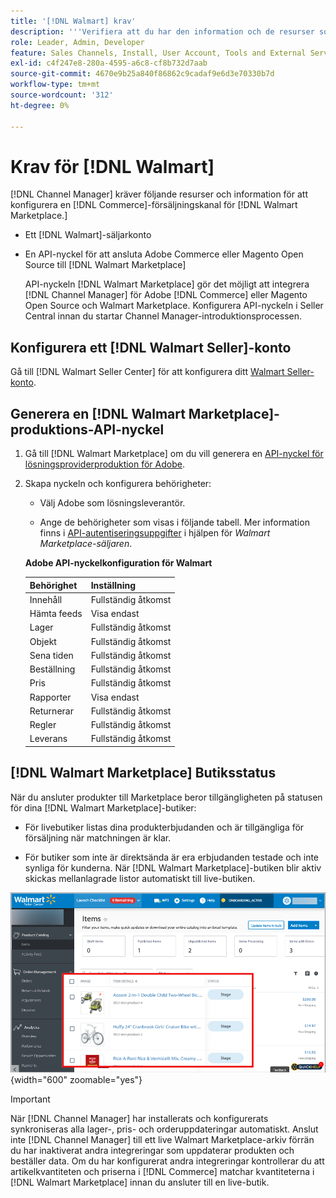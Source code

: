 ```yaml
---
title: '[!DNL Walmart] krav'
description: '''Verifiera att du har den information och de resurser som krävs för att integrera med Channel Manager.'' [!DNL Walmart Marketplace]'
role: Leader, Admin, Developer
feature: Sales Channels, Install, User Account, Tools and External Services
exl-id: c4f247e8-280a-4595-a6c8-cf8b732d7aab
source-git-commit: 4670e9b25a840f86862c9cadaf9e6d3e70330b7d
workflow-type: tm+mt
source-wordcount: '312'
ht-degree: 0%

---
```


# Krav för [!DNL Walmart]

[!DNL Channel Manager] kräver följande resurser och information för att konfigurera en [!DNL Commerce]-försäljningskanal för [!DNL Walmart Marketplace.]

* Ett [!DNL Walmart]-säljarkonto

* En API-nyckel för att ansluta Adobe Commerce eller Magento Open Source till [!DNL Walmart Marketplace]

  API-nyckeln [!DNL Walmart Marketplace] gör det möjligt att integrera [!DNL Channel Manager] för Adobe [!DNL Commerce] eller Magento Open Source och Walmart Marketplace. Konfigurera API-nyckeln i Seller Central innan du startar Channel Manager-introduktionsprocessen.

## Konfigurera ett [!DNL Walmart Seller]-konto

Gå till [!DNL Walmart Seller Center] för att konfigurera ditt [Walmart Seller-konto](https://seller.walmart.com/signup?q=&amp;origin=solution_provider&amp;src=0014M00001zivMp).

## Generera en [!DNL Walmart Marketplace]-produktions-API-nyckel

1. Gå till [!DNL Walmart Marketplace] om du vill generera en [API-nyckel för lösningsproviderproduktion för Adobe](https://developer.walmart.com/#preloginModal?redirectUri=https%3A%2F%2Fdeveloper.walmart.com%2Faccount%2FgenerateKey).

1. Skapa nyckeln och konfigurera behörigheter:

   * Välj Adobe som lösningsleverantör.

   * Ange de behörigheter som visas i följande tabell. Mer information finns i [API-autentiseringsuppgifter](https://sellerhelp.walmart.com/seller/s/guide?article=000006422) i hjälpen för _Walmart Marketplace-säljaren_.

   **Adobe API-nyckelkonfiguration för Walmart**

   | **Behörighet** | **Inställning** |
   |----------------|-------------|
   | Innehåll | Fullständig åtkomst |
   | Hämta feeds | Visa endast |
   | Lager | Fullständig åtkomst |
   | Objekt | Fullständig åtkomst |
   | Sena tiden | Fullständig åtkomst |
   | Beställning | Fullständig åtkomst |
   | Pris | Fullständig åtkomst |
   | Rapporter | Visa endast |
   | Returnerar | Fullständig åtkomst |
   | Regler | Fullständig åtkomst |
   | Leverans | Fullständig åtkomst |

## [!DNL Walmart Marketplace] Butiksstatus

När du ansluter produkter till Marketplace beror tillgängligheten på statusen för dina [!DNL Walmart Marketplace]-butiker:

* För livebutiker listas dina produkterbjudanden och är tillgängliga för försäljning när matchningen är klar.

* För butiker som inte är direktsända är era erbjudanden testade och inte synliga för kunderna. När [!DNL Walmart Marketplace]-butiken blir aktiv skickas mellanlagrade listor automatiskt till live-butiken.

![[!DNL Walmart Seller Central] mellanlagrade produkter](assets/walmart-seller-central-staged.png){width="600" zoomable="yes"}

>[!IMPORTANT]
>
>När [!DNL Channel Manager] har installerats och konfigurerats synkroniseras alla lager-, pris- och orderuppdateringar automatiskt. Anslut inte [!DNL Channel Manager] till ett live Walmart Marketplace-arkiv förrän du har inaktiverat andra integreringar som uppdaterar produkten och beställer data. Om du har konfigurerat andra integreringar kontrollerar du att artikelkvantiteten och priserna i [!DNL Commerce] matchar kvantiteterna i [!DNL Walmart Marketplace] innan du ansluter till en live-butik.


